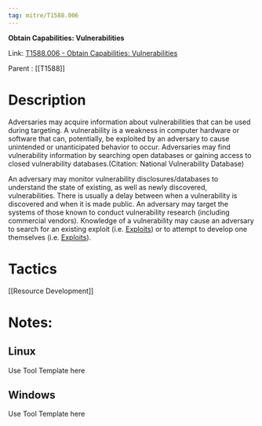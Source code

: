 ```yaml
---
tag: mitre/T1588.006
---
```


**Obtain Capabilities: Vulnerabilities**

Link: [T1588.006 - Obtain Capabilities: Vulnerabilities](https://attack.mitre.org/techniques/T1588/006)

Parent : [[T1588]]


# Description

Adversaries may acquire information about vulnerabilities that can be used during targeting. A vulnerability is a weakness in computer hardware or software that can, potentially, be exploited by an adversary to cause unintended or unanticipated behavior to occur. Adversaries may find vulnerability information by searching open databases or gaining access to closed vulnerability databases.(Citation: National Vulnerability Database)

An adversary may monitor vulnerability disclosures/databases to understand the state of existing, as well as newly discovered, vulnerabilities. There is usually a delay between when a vulnerability is discovered and when it is made public. An adversary may target the systems of those known to conduct vulnerability research (including commercial vendors). Knowledge of a vulnerability may cause an adversary to search for an existing exploit (i.e. [Exploits](https://attack.mitre.org/techniques/T1588/005)) or to attempt to develop one themselves (i.e. [Exploits](https://attack.mitre.org/techniques/T1587/004)).

# Tactics


[[Resource Development]]


# Notes:

## Linux

Use Tool Template here

## Windows

Use Tool Template here